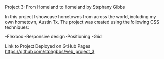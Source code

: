 Project 3: From Homeland to Homeland
by Stephany Gibbs

In this project I showcase hometowns from across the world, including my own hometown, Austin Tx. The project was created using the following CSS techniques:

-Flexbox
-Responsive design
-Positioning
-Grid

Link to Project
Deployed on GitHub Pages https://github.com/stphgbbs/web_project_3

